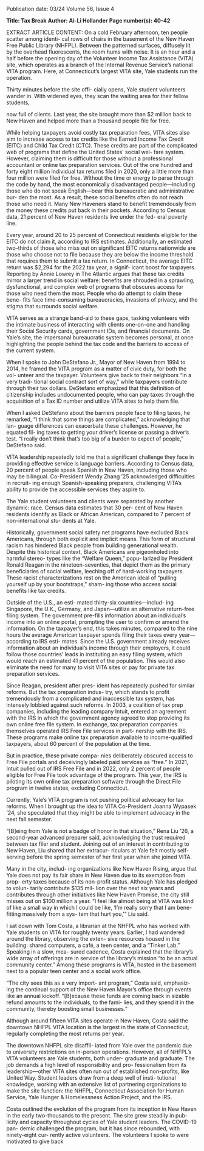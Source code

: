 Publication date: 03/24
Volume 56, Issue 4

**Title: Tax Break**
**Author: Ai-Li Hollander**
**Page number(s): 40-42**

EXTRACT ARTICLE CONTENT:
On a cold February afternoon, 
ten people scatter among identi-
cal rows of chairs in the basement 
of the New Haven Free Public Library 
(NHFPL). Between the patterned surfaces, 
diffusely lit by the overhead fluorescents, 
the room hums with noise. It is an hour 
and a half before the opening day of the 
Volunteer Income Tax Assistance (VITA) 
site, which operates as a branch of the 
Internal Revenue Service’s national VITA 
program. Here, at Connecticut’s largest 
VITA site, Yale students run the operation. 

Thirty minutes before the site offi-
cially opens, Yale student volunteers 
wander in. With widened eyes, they scan 
the waiting area for their fellow students, 


now full of clients. Last year, the site 
brought more than $2 million back to 
New Haven and helped more than a 
thousand people file for free. 

While helping taxpayers avoid costly 
tax preparation fees, VITA sites also aim 
to increase access to tax credits like the 
Earned Income Tax Credit (EITC) and 
Child Tax Credit (CTC). These credits are 
part of the complicated web of programs 
that define the United States’ social wel-
fare system. However, claiming them is 
difficult for those without a professional 
accountant or online tax preparation 
services. Out of the one hundred and 
forty eight million individual tax returns 
filed in 2020, only a little more than four 
million were filed for free. Without the 
time or energy to parse through the 
code by hand, the most economically 
disadvantaged people—including those 
who do not speak English—bear this 
bureaucratic and administrative bur-
den the most. As a result, these social 
benefits often do not reach those who 
need it. Many New Haveners stand to 
benefit tremendously from the money 
these credits put back in their pockets. 
According to Census data, 21 percent of 
New Haven residents live under the fed-
eral poverty line. 

Every year, around 20 to 25 percent 
of Connecticut residents eligible for the 
EITC do not claim it, according to IRS 
estimates. Additionally, an estimated 
two-thirds of those who miss out on 
significant EITC returns nationwide are 
those who choose not to file because 
they are below the income threshold that 
requires them to submit a tax return. In 
Connecticut, the average EITC return 
was $2,294 for the 2022 tax year, a signif-
icant boost for taxpayers. Reporting by 
Annie Lowrey in The Atlantic argues that 
these tax credits mirror a larger trend in 
social welfare: benefits are shrouded in 
a sprawling, dysfunctional, and complex 
web of programs that obscures access for 
those who need them the most. People 
who do attempt to claim these bene-
fits face time-consuming bureaucracies, 
invasions of privacy, and the stigma that 
surrounds social welfare.   

VITA serves as a strange band-aid 
to these gaps, tasking volunteers with 
the intimate business of interacting 
with clients one-on-one and handling 
their Social Security cards, government 
IDs, and financial documents. On Yale’s 
site, the impersonal bureaucratic system 
becomes personal, at once highlighting 
the people behind the tax code and the 
barriers to access of the current system. 

When I spoke to John DeStefano 
Jr., Mayor of New Haven from 1994 
to 2014, he framed the VITA program as 
a matter of civic duty, for both the vol-
unteer and the taxpayer. Volunteers give 
back to their neighbors “in a very tradi-
tional social contract sort of way,” while 
taxpayers contribute through their tax 
dollars. DeStefano emphasized that 
this definition of citizenship includes 
undocumented people, who can pay 
taxes through the acquisition of a Tax 
ID number and utilize VITA sites to help 
them file.

When I asked DeStefano about the 
barriers people face to filing taxes, he 
remarked, “I think that some things are 
complicated,” acknowledging that lan-
guage differences can exacerbate these 
challenges. However, he equated fil-
ing taxes to getting your driver’s license 
or passing a driver’s test. “I really don’t 
think that’s too big of a burden to expect 
of people,” DeStefano said. 

VITA leadership repeatedly told me 
that a significant challenge they face in 
providing effective service is language 
barriers. According to Census data, 20 
percent of people speak Spanish in New 
Haven, including those who may be 
bilingual. Co-President Wendy Zhang 
’25 acknowledged difficulties in recruit-
ing enough Spanish-speaking preparers, 
challenging VITA’s ability to provide 
the accessible services they aspire to. 

The Yale student volunteers and clients 
were separated by another dynamic: 
race. Census data estimates that 30 per-
cent of New Haven residents identify as 
Black or African American, compared 
to 7 percent of non-international stu-
dents at Yale. 

Historically, government social safety 
net programs have excluded Black 
Americans, through both explicit and 
implicit means. This form of structural 
racism has hindered Black people from 
building generational wealth. Despite 
this historical context, Black Americans 
are pigeonholed into harmful stereo-
types like the “Welfare Queen,” popu-
larized by President Ronald Reagan in 
the nineteen-seventies, that depict them 
as the primary beneficiaries of social 
welfare, leeching off of hard-working 
taxpayers. These racist characterizations 
rest on the American ideal of “pulling 
yourself up by your bootstraps,” sham-
ing those who access social benefits like 
tax credits.

Outside of the U.S., an esti-
mated 
thirty-six 
countries—includ-
ing Singapore, the U.K., Germany, and 
Japan—utilize an alternative return-free 
filing system. The government pre-fills 
information about an individual’s income 
into an online portal, prompting the user 
to confirm or amend the information. 
On the taxpayer’s end, this takes minutes, 
compared to the nine hours the average 
American taxpayer spends filing their 
taxes every year—according to IRS esti-
mates. Since the U.S. government already 
receives information about an individual’s 
income through their employers, it could 
follow those countries’ leads in instituting 
an easy filing system, which would reach 
an estimated 41 percent of the population. 
This would also eliminate the need for 
many to visit VITA sites or pay for private 
tax preparation services. 

Since Reagan, president after pres-
ident has repeatedly pushed for similar 
reforms. But the tax preparation indus-
try, which stands to profit tremendously 
from a complicated and inaccessible tax 
system, has intensely lobbied against 
such reforms. In 2003, a coalition of tax 
prep companies, including the leading 
company Intuit, entered an agreement 
with the IRS in which the government 
agency agreed to stop providing its 
own online free file system. In exchange, 
tax preparation companies themselves 
operated IRS Free File services in part-
nership with the IRS. These programs 
make online tax preparation available 
to income-qualified taxpayers, about 60 
percent of the population at the time. 

But in practice, these private compa-
nies deliberately obscured access to Free 
File portals and deceivingly labeled paid 
services as “free.” In 2021, Intuit pulled 
out of IRS Free File and in 2022, only 2 
percent of people eligible for Free File 
took advantage of the program. This year, 
the IRS is piloting its own online tax 
preparation software through the Direct 
File program in twelve states, excluding 
Connecticut. 

Currently, Yale’s VITA program is 
not pushing political advocacy for tax 
reforms. When I brought up the idea 
to VITA Co-President Joanna Wypasek 
’24, she speculated that they might be 
able to implement advocacy in the 
next fall semester. 

“[B]eing from Yale is not a badge 
of honor in that situation,” Rena Liu 
’26, a second-year advanced preparer 
said, acknowledging the trust required 
between tax filer and student. Joining 
out of an interest in contributing to New 
Haven, Liu shared that her extracur-
riculars at Yale felt mostly self-serving 
before the spring semester of her first 
year when she joined VITA. 

Many in the city, includ-
ing organizations like New 
Haven Rising, argue that 
Yale does not pay its fair 
share in New Haven due to 
its exemption from prop-
erty taxes because of its 
non-profit status. Although 
Yale has pledged to volun-
tarily contribute $135 mil-
lion over the next six years 
and contributes through 
other initiatives like New 
Haven Promise, the city 
still misses out on $100 
million a year. “I feel like 
almost being at VITA was 
kind of like a small way in 
which I could be like, ‘I’m 
really sorry that I am bene-
fitting massively from a sys-
tem that hurt you,’” Liu said. 

I 
sat down with Tom 
Costa, a librarian at the 
NHFPL who has worked with 
Yale students on VITA for 
roughly twenty years. Earlier, 
I had wandered around the 
library, observing the exten-
sive resources housed in the 
building: shared computers, 
a café, a teen center, and a 
“Tinker Lab.” Speaking in a slow, mea-
sured cadence, Costa explained that the 
library’s wide array of offerings are in 
service of the library’s mission “to be an 
actual community center.” Among these 
programs is VITA, hosted in the basement 
next to a popular teen center and a social 
work office.

“The city sees this as a very import-
ant program,” Costa said, emphasiz-
ing the continual support of the New 
Haven Mayor’s office through events 
like an annual kickoff. “[B]ecause these 
funds are coming back in sizable refund 
amounts to the individuals, to the fami-
lies, and they spend it in the community, 
thereby boosting small businesses.” 

Although around fifteen VITA sites 
operate in New Haven, Costa said the 
downtown NHFPL VITA location is the 
largest in the state of Connecticut, 
regularly completing the most returns 
per year. 

The downtown NHFPL site disaffil-
iated from Yale over the pandemic due 
to university restrictions on in-person 
operations. However, all of NHFPL’s VITA 
volunteers are Yale students, both under-
graduate and graduate. The job demands 
a high level of responsibility and pro-
fessionalism from its leadership—other 
VITA sites often run out of established 
non-profits, like United Way. Student 
leaders draw from a deep well of insti-
tutional knowledge, working with an 
extensive list of partnering organizations 
to make the site function: the NHFPL, 
Connecticut Association for Human 
Service, Yale Hunger & Homelessness 
Action Project, and the IRS. 

Costa outlined the evolution of 
the program from its inception in New 
Haven in the early two-thousands to the 
present. The site grew steadily in pub-
licity and capacity throughout cycles of 
Yale student leaders. The COVID-19 pan-
demic challenged the program, but it has 
since rebounded, with ninety-eight cur-
rently active volunteers. The volunteers 
I spoke to were motivated to give back